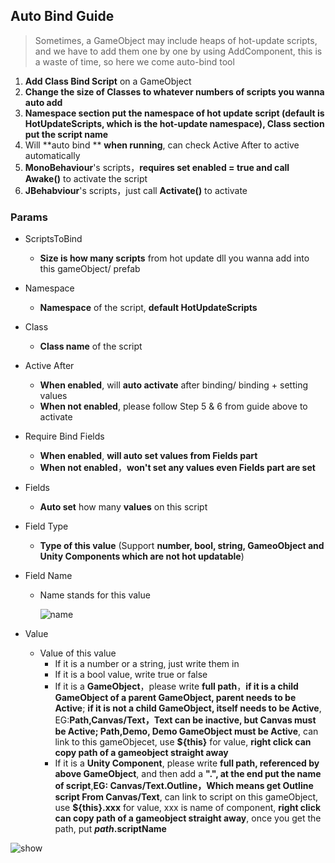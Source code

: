 ## Auto Bind Guide

> Sometimes, a GameObject may include heaps of hot-update scripts, and we have to add them one by one by using AddComponent, this is a waste of time, so here we come auto-bind tool

1. **Add Class Bind Script** on a GameObject
2. **Change the size of Classes to whatever numbers of scripts you wanna auto add**
3. **Namespace section put the namespace of hot update script (default is HotUpdateScripts, which is the hot-update namespace), Class section put the script name**
4. Will **auto bind ** **when running**, can check Active After to active automatically
5. **MonoBehaviour**'s scripts，**requires set enabled = true and call Awake()** to activate the script
6. **JBehabviour**'s scripts，just call **Activate()** to activate



### Params

- ScriptsToBind

  - **Size is how many scripts** from hot update dll you wanna add into this gameObject/ prefab

- Namespace

  - **Namespace** of the script, **default HotUpdateScripts**

- Class

  - **Class name** of the script

- Active After

  - **When enabled**, will **auto activate** after binding/ binding + setting values
  - **When not enabled**, please follow Step 5 & 6 from guide above to activate

- Require Bind Fields

  - **When enabled**, **will auto set values from Fields part**
  - **When not enabled**，**won't set any values even Fields part are set**

- Fields

  - **Auto set** how many **values** on this script

- Field Type

  - **Type of this value** (Support **number, bool, string, GameoObject and Unity Components which are not hot updatable**)

- Field Name

  - Name stands for this value

    ![name](https://s1.ax1x.com/2020/09/05/wEyk9K.png)

- Value

  - Value of this value
    - If it is a number or a string, just write them in
    - If it is a bool value, write true or false
    - If it is a **GameObject**，please write **full path**，**if it is a child GameObject of a parent GameObject, parent needs to be Active**; **if it is not a child GameObject, itself needs to be Active**, EG:**Path,Canvas/Text，Text can be inactive, but Canvas must be Active; Path,Demo, Demo GameObject must be Active**, can link to this gameObjecet, use **${this}** for value, **right click can copy path of a gameobject straight away**
    - If it is a **Unity Component**, please write **full path, referenced by above GameObject**, and then add a **".", at the end put the name of script**,**EG: Canvas/Text.Outline，Which means get Outline script From Canvas/Text**, can link to script on this gameObject, use **${this}.xxx** for value, xxx is name of component, **right click can copy path of a gameobject straight away**, once you get the path, put ***path*.scriptName**
  
  

![show](https://s1.ax1x.com/2020/09/06/wenolT.png)

